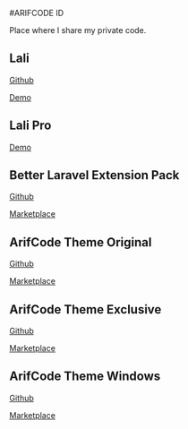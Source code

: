 #ARIFCODE ID

Place where I share my private code.

## Lali

[Github](https://github.com/arifbudimanar/lali)

[Demo](http://68.183.184.25/)

## Lali Pro

[Demo](http://143.198.206.231/)

## Better Laravel Extension Pack

[Github](https://github.com/arifbudimanar/better-laravel-extension-pack)

[Marketplace](https://marketplace.visualstudio.com/items?itemName=arifbudimanar.better-laravel-extension-pack)

## ArifCode Theme Original

[Github](https://github.com/arifbudimanar/arifcode-theme)

[Marketplace](https://marketplace.visualstudio.com/items?itemName=arifbudimanar.arifcode-theme)

## ArifCode Theme Exclusive

[Github](https://github.com/arifbudimanar/arifcode-theme-exclusive)

[Marketplace](https://marketplace.visualstudio.com/items?itemName=arifbudimanar.arifcode-theme-exclusive)

## ArifCode Theme Windows

[Github](https://github.com/arifbudimanar/arifcode-theme-windows)

[Marketplace](https://marketplace.visualstudio.com/items?itemName=arifbudimanar.arifcode-theme-windows)
